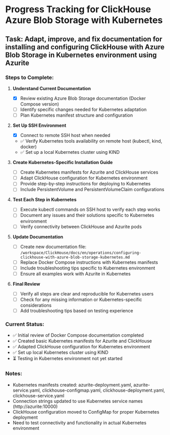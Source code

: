 
# Progress Tracking for ClickHouse Azure Blob Storage with Kubernetes

## Task: Adapt, improve, and fix documentation for installing and configuring ClickHouse with Azure Blob Storage in Kubernetes environment using Azurite

### Steps to Complete:

1. **Understand Current Documentation**
   - [x] Review existing Azure Blob Storage documentation (Docker Compose version)
   - [ ] Identify specific changes needed for Kubernetes adaptation
   - [ ] Plan Kubernetes manifest structure and configuration

2. **Set Up SSH Environment**
   - [x] Connect to remote SSH host when needed
   - ✅ Verify Kubernetes tools availability on remote host (kubectl, kind, docker)
   - ✅ Set up a local Kubernetes cluster using KIND

3. **Create Kubernetes-Specific Installation Guide**
   - [ ] Create Kubernetes manifests for Azurite and ClickHouse services
   - [ ] Adapt ClickHouse configuration for Kubernetes environment
   - [ ] Provide step-by-step instructions for deploying to Kubernetes
   - [ ] Include PersistentVolume and PersistentVolumeClaim configurations

4. **Test Each Step in Kubernetes**
   - [ ] Execute kubectl commands on SSH host to verify each step works
   - [ ] Document any issues and their solutions specific to Kubernetes environment
   - [ ] Verify connectivity between ClickHouse and Azurite pods

5. **Update Documentation**
   - [ ] Create new documentation file: `/workspace/ClickHouse/docs/en/operations/configuring-clickhouse-with-azure-blob-storage-kubernetes.md`
   - [ ] Replace Docker Compose instructions with Kubernetes manifests
   - [ ] Include troubleshooting tips specific to Kubernetes environment
   - [ ] Ensure all examples work with Azurite in Kubernetes

6. **Final Review**
   - [ ] Verify all steps are clear and reproducible for Kubernetes users
   - [ ] Check for any missing information or Kubernetes-specific considerations
   - [ ] Add troubleshooting tips based on testing experience

### Current Status:
- ✅ Initial review of Docker Compose documentation completed
- ✅ Created basic Kubernetes manifests for Azurite and ClickHouse
- ✅ Adapted ClickHouse configuration for Kubernetes environment
- ✅ Set up local Kubernetes cluster using KIND
- ⏳ Testing in Kubernetes environment not yet started

### Notes:
- Kubernetes manifests created: azurite-deployment.yaml, azurite-service.yaml, clickhouse-configmap.yaml, clickhouse-deployment.yaml, clickhouse-service.yaml
- Connection strings updated to use Kubernetes service names (http://azurite:10000)
- ClickHouse configuration moved to ConfigMap for proper Kubernetes deployment
- Need to test connectivity and functionality in actual Kubernetes environment
